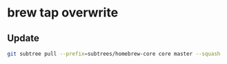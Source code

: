 # brew tap overwrite

## Update

```sh
git subtree pull --prefix=subtrees/homebrew-core core master --squash
```